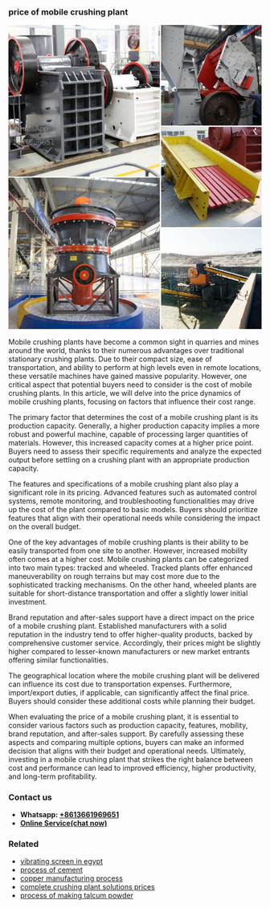 <h3>price of mobile crushing plant</h3><img src='1704856884.jpg' alt=''><p>Mobile crushing plants have become a common sight in quarries and mines around the world, thanks to their numerous advantages over traditional stationary crushing plants. Due to their compact size, ease of transportation, and ability to perform at high levels even in remote locations, these versatile machines have gained massive popularity. However, one critical aspect that potential buyers need to consider is the cost of mobile crushing plants. In this article, we will delve into the price dynamics of mobile crushing plants, focusing on factors that influence their cost range.</p><p>The primary factor that determines the cost of a mobile crushing plant is its production capacity. Generally, a higher production capacity implies a more robust and powerful machine, capable of processing larger quantities of materials. However, this increased capacity comes at a higher price point. Buyers need to assess their specific requirements and analyze the expected output before settling on a crushing plant with an appropriate production capacity.</p><p>The features and specifications of a mobile crushing plant also play a significant role in its pricing. Advanced features such as automated control systems, remote monitoring, and troubleshooting functionalities may drive up the cost of the plant compared to basic models. Buyers should prioritize features that align with their operational needs while considering the impact on the overall budget.</p><p>One of the key advantages of mobile crushing plants is their ability to be easily transported from one site to another. However, increased mobility often comes at a higher cost. Mobile crushing plants can be categorized into two main types: tracked and wheeled. Tracked plants offer enhanced maneuverability on rough terrains but may cost more due to the sophisticated tracking mechanisms. On the other hand, wheeled plants are suitable for short-distance transportation and offer a slightly lower initial investment.</p><p>Brand reputation and after-sales support have a direct impact on the price of a mobile crushing plant. Established manufacturers with a solid reputation in the industry tend to offer higher-quality products, backed by comprehensive customer service. Accordingly, their prices might be slightly higher compared to lesser-known manufacturers or new market entrants offering similar functionalities.</p><p>The geographical location where the mobile crushing plant will be delivered can influence its cost due to transportation expenses. Furthermore, import/export duties, if applicable, can significantly affect the final price. Buyers should consider these additional costs while planning their budget.</p><p>When evaluating the price of a mobile crushing plant, it is essential to consider various factors such as production capacity, features, mobility, brand reputation, and after-sales support. By carefully assessing these aspects and comparing multiple options, buyers can make an informed decision that aligns with their budget and operational needs. Ultimately, investing in a mobile crushing plant that strikes the right balance between cost and performance can lead to improved efficiency, higher productivity, and long-term profitability.</p><h3>Contact us</h3><ul><li><strong>Whatsapp:&nbsp;<a href="https://wa.me/8613661969651">+8613661969651</a></strong></li><li><a href="https://swt.shibang-china.com/?git&amp;zhl&amp;price of mobile crushing plant"><strong>Online Service(chat now)</strong></a></li></ul><h3>Related</h3><ul><li><a href='vibrating screen in egypt.md'>vibrating screen in egypt</a></li><li><a href='process of cement.md'>process of cement</a></li><li><a href='copper manufacturing process.md'>copper manufacturing process</a></li><li><a href='complete crushing plant solutions prices.md'>complete crushing plant solutions prices</a></li><li><a href='process of making talcum powder.md'>process of making talcum powder</a></li></ul>
